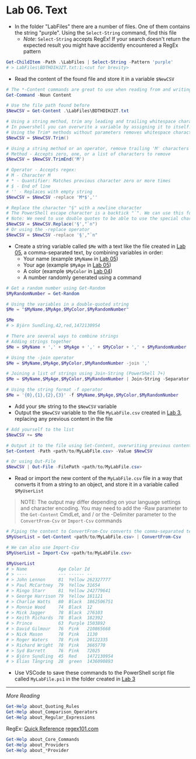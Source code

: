 # Lab 06. Text

- In the folder "LabFiles" there are a number of files. One of them contains the string "purple". Using the `Select-String` command, find this file
  - *Note*: `Select-String` accepts RegEx! If your search doesn't return the expected result you might have accidently encountered a RegEx pattern

```PowerShell
Get-ChildItem -Path .\LabFiles | Select-String -Pattern 'purple'
# > LabFiles\BDTHDIHJZT.txt:1:<cut for brevity>
```

- Read the content of the found file and store it in a variable `$NewCSV`

```PowerShell
# The *-Content commands are great to use when reading from and writing to files
Get-Command -Noun Content

# Use the file path found before
$NewCSV = Get-Content .\LabFiles\BDTHDIHJZT.txt

# Using a string method, trim any leading and trailing whitespace characters from the text
# In powershell you can overwrite a variable by assigning it to itself.
# Using the Trim* methods without parameters removes whitespace characters (spaces and tabs) and outputs the result, so we need to save it to the variable
$NewCSV = $NewCSV.Trim()

# Using a string method or an operator, remove trailing 'M' characters
# Method - Accepts zero, one, or a list of characters to remove
$NewCSV = $NewCSV.TrimEnd('M')

# Operator - Accepts regex: 
# M - Character M
# * - Quantifier: Matches previous character zero or more times
# $ - End of line
# '' - Replaces with empty string
$NewCSV = $NewCSV -replace 'M*$',''

# Replace the character "§" with a newline character
# The PowerShell escape character is a backtick "`". We can use this for special characters in text, such as the tab "`t" or newline "`n" characters
# Note: We need to use double quotes to be able to use the special characters, using single quotes will interpret it as the literal characters `n
$NewCSV = $NewCSV.Replace('§',"`n")
# Or using the -replace operator
$NewCSV = $NewCSV -replace '§',"`n"
```

- Create a string variable called `$Me` with a text like the file created in [Lab 05](../05.%20Input%20%26%20Output/Detailed.md), a comma-separated text, by combining variables in order:
  - Your name (example `$MyName` in [Lab 05](../05.%20Input%20%26%20Output/Detailed.md))
  - Your age (example `$MyAge` in [Lab 05](../05.%20Input%20%26%20Output/Detailed.md))
  - A color (example `$MyColor` in [Lab 04](../04.%20Variables/Detailed.md))
  - A number randomly generated using a command

```PowerShell
# Get a random number using Get-Random
$MyRandomNumber = Get-Random

# Using the variables in a double-quoted string
$Me = "$MyName,$MyAge,$MyColor,$MyRandomNumber"

$Me
# > Björn Sundling,42,red,1472130954

# There are several ways to combine strings
# Adding strings together
$Me = $MyName + ',' + $MyAge + ',' + $MyColor + ',' + $MyRandomNumber

# Using the -join operator
$Me = $MyName,$MyAge,$MyColor,$MyRandomNumber -join ','

# Joining a list of strings using Join-String (PowerShell 7+)
$Me = $MyName,$MyAge,$MyColor,$MyRandomNumber | Join-String -Separator ','

# Using the string format -f operator
$Me = '{0},{1},{2},{3}' -f $MyName,$MyAge,$MyColor,$MyRandomNumber
```

- Add your `$Me` string to the `$NewCSV` variable
- Output the `$NewCSV` variable to the file `MyLabFile.csv` created in [Lab 3](../03.%20Commands%20and%20Methods/Detailed.md), replacing any previous content in the file

```PowerShell
# Add yourself to the list
$NewCSV += $Me

# Output it to the file using Set-Content, overwriting previous content
Set-Content -Path <path/to/MyLabFile.csv> -Value $NewCSV

# Or using Out-File
$NewCSV | Out-File -FilePath <path/to/MyLabFile.csv>
```

- Read or import the new content of the `MyLabFile.csv` file in a way that converts it from a string to an object, and store it in a variable called `$MyUserList`


> NOTE: The output may differ depending on your language settings and character encoding. You may need to add the -Raw parameter to the `Get-Content` CmdLet, and / or the -Delimiter parameter to the `ConvertFrom-Csv` or `Import-Csv` commands

```PowerShell
# Piping the content to ConvertFrom-Csv converts the comma-separated text to a list of objects
$MyUserList = Get-Content <path/to/MyLabFile.csv> | ConvertFrom-Csv

# We can also use Import-Csv
$MyUserList = Import-Csv <path/to/MyLabFile.csv>

$MyUserList
# > Name            Age Color Id
# > ----            --- ------ --
# > John Lennon     81  Yellow 262327777
# > Paul McCartney  79  Yellow 31654
# > Ringo Starr     81  Yellow 242779641
# > George Harrison 79  Yellow 181121
# > Charlie Watts   80  Black  1862506751
# > Ronnie Wood     74  Black  12
# > Mick Jagger     78  Black  276103
# > Keith Richards  78  Black  182392
# > Prince          63  Purple 1503892
# > David Gilmour   76  Pink   210865668
# > Nick Mason      78  Pink   1130
# > Roger Waters    78  Pink   20122335
# > Richard Wright  78  Pink   3665770
# > Syd Barrett     76  Pink   72025
# > Björn Sundling  45  Red    1472130954
# > Elias Tångring  28  green  1436090893
```

- Use VSCode to save these commands to the PowerShell script file called `MyLabFile.ps1` in the folder created in [Lab 3](../03.%20Commands%20and%20Methods/Detailed.md)

---

*More Reading*

```PowerShell
Get-Help about_Quoting_Rules
Get-Help about_Comparison_Operators
Get-Help about_Regular_Expressions
```

RegEx:
[Quick Reference](https://docs.microsoft.com/en-us/dotnet/standard/base-types/regular-expression-language-quick-reference)
[regex101.com](https://regex101.com/)

```PowerShell
Get-Help about_Core_Commands
Get-Help about_Providers
Get-Help about_*Provider
```
